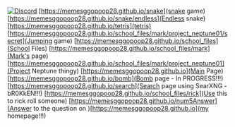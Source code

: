 [![Discord][discord-img]][discord-link]
[https://memesggopoop28.github.io/snake](snake game)
[https://memesggopoop28.github.io/snake/endless](Endless snake)
[https://memesggopoop28.github.io/tetris](tetris)
[https://memesggopoop28.github.io/school_files/mark/project_neptune01/secret](Jumping game)
[https://memesggopoop28.github.io/school_files](School Files)
[https://memesggopoop28.github.io/school_files/mark](Mark's page)
[https://memesggopoop28.github.io/school_files/mark/project_neptune01](Project Neptune thingy)
[https://memesggopoop28.github.io](Main Page)
[https://memesggopoop28.github.io/bomb](Bomb page - In PROGRESS!!!)
[https://memesggopoop28.github.io/search](Search page using SearXNG - bR0KkEN!!!)
[https://memesggopoop28.github.io/school_files/rick](Use this to rick roll someone)
[https://memesggopoop28.github.io/num5Answer](Answer to the question on )[https://memesggopoop28.github.io](my homepage!!!)





[discord-img]: https://img.shields.io/badge/Discord-7389D8?logo=discord&logoColor=white
[discord-link]: https://discord.gg/kWYZM3KVfE